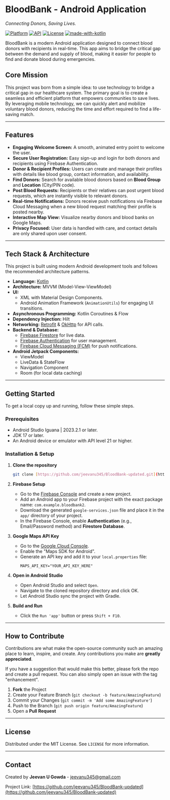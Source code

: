 # BloodBank - Android Application

*Connecting Donors, Saving Lives.*

[![Platform](https://img.shields.io/badge/platform-Android-green.svg)](https://www.android.com)
[![API](https://img.shields.io/badge/API-21%2B-brightgreen.svg?style=flat)](https://android-arsenal.com/api?level=21)
[![License](https://img.shields.io/badge/License-MIT-blue.svg)](https://opensource.org/licenses/MIT)
[![made-with-kotlin](https://img.shields.io/badge/Made%20with-Kotlin-172023.svg?logo=kotlin)](https://kotlinlang.org/)

BloodBank is a modern Android application designed to connect blood donors with recipients in real-time. This app aims to bridge the critical gap between the demand and supply of blood, making it easier for people to find and donate blood during emergencies.

## Core Mission

This project was born from a simple idea: to use technology to bridge a critical gap in our healthcare system. The primary goal is to create a seamless and efficient platform that empowers communities to save lives. By leveraging mobile technology, we can quickly alert and mobilize voluntary blood donors, reducing the time and effort required to find a life-saving match.

---

## Features

* **Engaging Welcome Screen:** A smooth, animated entry point to welcome the user.
* **Secure User Registration:** Easy sign-up and login for both donors and recipients using Firebase Authentication.
* **Donor & Recipient Profiles:** Users can create and manage their profiles with details like blood group, contact information, and availability.
* **Find Donors:** Search for available blood donors based on **Blood Group** and **Location** (City/PIN code).
* **Post Blood Requests:** Recipients or their relatives can post urgent blood requests, which are instantly visible to relevant donors.
* **Real-time Notifications:** Donors receive push notifications via Firebase Cloud Messaging when a new blood request matching their profile is posted nearby.
* **Interactive Map View:** Visualize nearby donors and blood banks on Google Maps.
* **Privacy Focused:** User data is handled with care, and contact details are only shared upon user consent.

---

## Tech Stack & Architecture

This project is built using modern Android development tools and follows the recommended architecture patterns.

* **Language:** [Kotlin](https://kotlinlang.org/)
* **Architecture:** MVVM (Model-View-ViewModel)
* **UI:**
    * XML with Material Design Components.
    * Android Animation Framework (`AnimationUtils`) for engaging UI transitions.
* **Asynchronous Programming:** Kotlin Coroutines & Flow
* **Dependency Injection:** Hilt
* **Networking:** [Retrofit](https://square.github.io/retrofit/) & [OkHttp](https://square.github.io/okhttp/) for API calls.
* **Backend & Database:**
    * [Firebase Firestore](https://firebase.google.com/docs/firestore) for live data.
    * [Firebase Authentication](https://firebase.google.com/docs/auth) for user management.
    * [Firebase Cloud Messaging (FCM)](https://firebase.google.com/docs/cloud-messaging) for push notifications.
* **Android Jetpack Components:**
    * ViewModel
    * LiveData & StateFlow
    * Navigation Component
    * Room (for local data caching)

---

## Getting Started

To get a local copy up and running, follow these simple steps.

### Prerequisites

* Android Studio Iguana | 2023.2.1 or later.
* JDK 17 or later.
* An Android device or emulator with API level 21 or higher.

### Installation & Setup

1.  **Clone the repository**
    ```sh
    git clone [https://github.com/jeevanu345/BloodBank-updated.git](https://github.com/jeevanu345/BloodBank-updated.git)
    ```

2.  **Firebase Setup**
    * Go to the [Firebase Console](https://console.firebase.google.com/) and create a new project.
    * Add an Android app to your Firebase project with the exact package name: `com.example.bloodbank2`.
    * Download the generated `google-services.json` file and place it in the `app/` directory of your project.
    * In the Firebase Console, enable **Authentication** (e.g., Email/Password method) and **Firestore Database**.

3.  **Google Maps API Key**
    * Go to the [Google Cloud Console](https://console.cloud.google.com/).
    * Enable the "Maps SDK for Android".
    * Generate an API key and add it to your `local.properties` file:
        ```properties
        MAPS_API_KEY="YOUR_API_KEY_HERE"
        ```

4.  **Open in Android Studio**
    * Open Android Studio and select `Open`.
    * Navigate to the cloned repository directory and click OK.
    * Let Android Studio sync the project with Gradle.

5.  **Build and Run**
    * Click the `Run 'app'` button or press `Shift + F10`.

---

## How to Contribute

Contributions are what make the open-source community such an amazing place to learn, inspire, and create. Any contributions you make are **greatly appreciated**.

If you have a suggestion that would make this better, please fork the repo and create a pull request. You can also simply open an issue with the tag "enhancement".

1.  **Fork** the Project
2.  Create your Feature Branch (`git checkout -b feature/AmazingFeature`)
3.  Commit your Changes (`git commit -m 'Add some AmazingFeature'`)
4.  Push to the Branch (`git push origin feature/AmazingFeature`)
5.  Open a **Pull Request**

---

## License

Distributed under the MIT License. See `LICENSE` for more information.

---

## Contact

Created by **Jeevan U Gowda** - jeevanu345@gmail.com

Project Link: [https://github.com/jeevanu345/BloodBank-updated](https://github.com/jeevanu345/BloodBank-updated)
